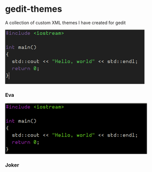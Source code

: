 # gedit-themes
A collection of custom XML themes I have created for gedit

![Eva](https://github.com/RevSpennicus/gedit-themes/blob/master/gedit-theme-screenshots/eva.jpg)
<h3>Eva</h3>

![Joker](https://github.com/RevSpennicus/gedit-themes/blob/master/gedit-theme-screenshots/joker.jpg)
<h3>Joker</h3>
